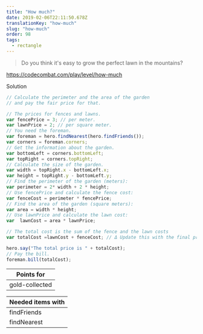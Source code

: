 ```yaml
---
title: "How much?"
date: 2019-02-06T22:11:50.678Z
translationKey: "how-much"
slug: "how-much"
order: 98
tags:
  - rectangle
---
```


> Do you think it's easy to grow the perfect lawn in the mountains? 

https://codecombat.com/play/level/how-much

Solution

```javascript
// Calculate the perimeter and the area of the garden
// and pay the fair price for that.

// The prices for fences and lawns.
var fencePrice = 3; // per meter.
var lawnPrice = 2; // per square meter.
// You need the foreman.
var foreman = hero.findNearest(hero.findFriends());
var corners = foreman.corners;
// Get the information about the garden.
var bottomLeft = corners.bottomLeft;
var topRight = corners.topRight;
// Calculate the size of the garden.
var width = topRight.x - bottomLeft.x;
var height = topRight.y - bottomLeft.y;
// Find the perimeter of the garden (meters):
var perimeter = 2* width + 2 * height;
// Use fencePrice and calculate the fence cost:
var fenceCost = perimeter * fencePrice;
// Find the area of the garden (square meters):
var area = width * height;
// Use lawnPrice and calculate the lawn cost:
var  lawnCost = area * lawnPrice;

// The total cost is the sum of the fence and the lawn costs
var totalCost =lawnCost + fenceCost; // Δ Update this with the final price!

hero.say("The total price is " + totalCost);
// Pay the bill.
foreman.bill(totalCost);

```

Points for |
--- |
gold-collected |

Needed items with |
--- |
findFriends |
findNearest |


